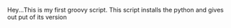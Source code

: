 Hey...This is my first groovy script.
This script installs the python and gives out put of its version
